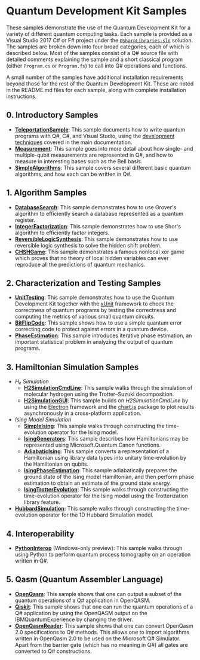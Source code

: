 ﻿# Quantum Development Kit Samples #

These samples demonstrate the use of the Quantum Development Kit for a variety of different quantum computing tasks.
Each sample is provided as a Visual Studio 2017 C# or F# project under the [`QSharpLibraries.sln`](../QsharpLibraries.sln) solution.
The samples are broken down into four broad categories, each of which is described below.
Most of the samples consist of a Q# source file with detailed comments explaining the sample and a short classical program (either `Program.cs` or `Program.fs`) to call into Q# operations and functions.

A small number of the samples have additional installation requirements beyond those for the rest of the Quantum Development Kit.
These are noted in the README.md files for each sample, along with complete installation instructions.

## 0. Introductory Samples ##

- **[TeleportationSample](./Teleportation/)**:
  This sample documents how to write quantum programs with Q#, C#, and Visual Studio, using the [development techniques](https://docs.microsoft.com/quantum/quantum-devguide-1-intro) covered in the main documentation.
- **[Measurement](./Measurement)**:
  This sample goes into more detail about how single- and multiple-qubit measurements are represented in Q#, and how to measure in interesting bases such as the Bell basis.
- **[SimpleAlgorithms](./SimpleAlgorithms)**:
  This sample covers several different basic quantum algorithms, and how each can be written in Q#.

## 1. Algorithm Samples ##

- **[DatabaseSearch](./DatabaseSearch)**:
  This sample demonstrates how to use Grover's algorithm to efficiently search a database represented as a quantum register.
- **[IntegerFactorization](./IntegerFactorization)**:
  This sample demonstrates how to use Shor's algorithm to efficiently factor integers.
- **[ReversibleLogicSynthesis](./ReversibleLogicSynthesis)**:
  This sample demonstrates how to use reversible logic synthesis to solve the hidden shift problem.
- **[CHSHGame](./CHSHGame)**:
  This sample demonstrates a famous nonlocal xor game which proves that no theory of local hidden variables can ever reproduce all the predictions of quantum mechanics.

## 2. Characterization and Testing Samples ##

- **[UnitTesting](./UnitTesting)**:
  This sample demonstrates how to use the Quantum Development Kit together with the [xUnit](https://xunit.github.io/) framework to check the correctness of quantum programs by testing the correctness and computing the metrics of various small quantum circuits.
- **[BitFlipCode](./BitFlipCode)**:
  This sample shows how to use a simple quantum error correcting code to protect against errors in a quantum device.
- **[PhaseEstimation](./PhaseEstimation)**:
  This sample introduces iterative phase estimation, an important statistical problem in analyzing the output of quantum programs.

## 3. Hamiltonian Simulation Samples ##

- *H₂ Simulation*
  - **[H2SimulationCmdLine](./H2SimulationCmdLine)**:
      This sample walks through the simulation of molecular hydrogen using the Trotter–Suzuki decomposition.
  - **[H2SimulationGUI](./H2SimulationGUI)**:
      This sample builds on *H2SimulationCmdLine* by using the [Electron](https://electronjs.org/) framework and the [chart.js](http://www.chartjs.org/) package to plot results asynchronously in a cross-platform application.
- *Ising Model Simulation*
  - **[SimpleIsing](./SimpleIsing)**: This sample walks through constructing the time-evolution operator for the Ising model.
  - **[IsingGenerators](./IsingGenerators)**: This sample describes how Hamiltonians may be represented using Microsoft.Quantum.Canon functions.
  - **[AdiabaticIsing](./AdiabaticIsing)**: This sample converts a representation of a Hamiltonian using library data types into unitary time-evolution by the Hamiltonian on qubits.
  - **[IsingPhaseEstimation](./IsingPhaseEstimation)**: This sample adiabatically prepares the ground state of the Ising model Hamiltonian, and then perform phase estimation to obtain an estimate of the ground state energy. 
  - **[IsingTrotterEvolution](./IsingTrotterEvolution)**: This sample walks through constructing the time-evolution operator for the Ising model using the Trotterization library feature.
- **[HubbardSimulation](./HubbardSimulation)**: This sample walks through constructing the time-evolution operator for the 1D Hubbard Simulation model.

## 4. Interoperability ##

- **[PythonInterop](./PythonInterop)** (Windows-only preview):
  This sample walks through using Python to perform quantum process tomography on an operation written in Q#.
 
## 5. Qasm (Quantum Assembler Language) ##

- **[OpenQasm](./OpenQasm)**:
  This sample shows that one can output a subset of the quantum operations of a Q# application in OpenQASM.
- **[Qiskit](./Qiskit)**:
  This sample shows that one can run the quantum operations of a Q# application by using the OpenQASM output on the IBMQuantumExperience by changing the driver.
- **[OpenQasmReader](./OpenQasmReader)**:
  This sample shows that one can convert OpenQasm 2.0 specifications to Q# methods. This allows one to import algorithms written in OpenQasm 2.0 to be used on the Microsoft Q# Simulator. Apart from the barrier gate (which has no meaning in Q#) all gates are converted to Q# constructions.
